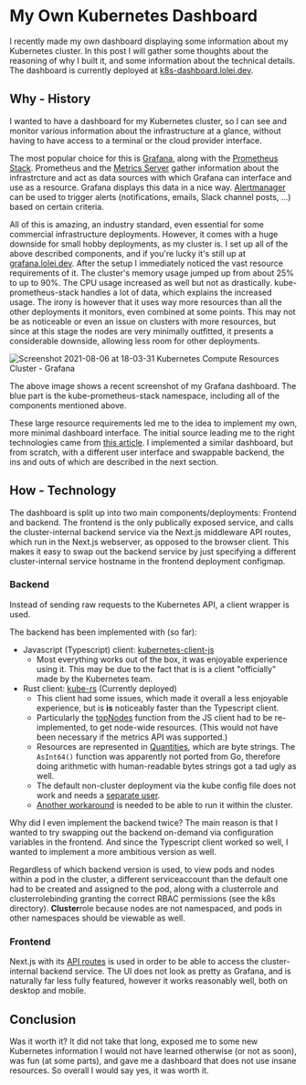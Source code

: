 # My Own Kubernetes Dashboard

I recently made my own dashboard displaying some information about my Kubernetes cluster. In this
post I will gather some thoughts about the reasoning of why I built it, and some information about
the technical details. The dashboard is currently deployed at
[k8s-dashboard.lolei.dev](https://k8s-dashboard.lolei.dev).

## Why - History

I wanted to have a dashboard for my Kubernetes cluster, so I can see and monitor various information
about the infrastructure at a glance, without having to have access to a terminal or the cloud
provider interface.

The most popular choice for this is [Grafana](https://grafana.com/), along with the
[Prometheus Stack](https://github.com/prometheus-operator/kube-prometheus). Prometheus and the
[Metrics Server](https://github.com/kubernetes-sigs/metrics-server) gather information about the
infrastrcture and act as data sources with which Grafana can interface and use as a resource.
Grafana displays this data in a nice way.
[Alertmanager](https://prometheus.io/docs/alerting/latest/alertmanager/) can be used to trigger
alerts (notifications, emails, Slack channel posts, …) based on certain criteria.

All of this is amazing, an industry standard, even essential for some commercial infrastructure
deployments. However, it comes with a huge downside for small hobby deployments, as my cluster is.
I set up all of the above described components, and if you're lucky it's still up at
[grafana.lolei.dev](https://grafana.lolei.dev). After the setup I immediately noticed the vast
resource requirements of it. The cluster's memory usage jumped up from about 25% to up to 90%. The
CPU usage increased as well but not as drastically. kube-prometheus-stack handles a lot of data,
which explains the increased usage. The irony is however that it uses way more resources than all
the other deployments it monitors, even combined at some points. This may not be as noticeable or
even an issue on clusters with more resources, but since at this stage the nodes are very minimally
outfitted, it presents a considerable downside, allowing less room for other deployments.

![Screenshot 2021-08-06 at 18-03-31 Kubernetes Compute Resources Cluster - Grafana](https://user-images.githubusercontent.com/9076894/128595750-6f11b220-d7dd-4d92-b9bc-f821f5e95f0a.png)

The above image shows a recent screenshot of my Grafana dashboard. The blue part is the
kube-prometheus-stack namespace, including all of the components mentioned above.

These large resource requirements led me to the idea to implement my own, more minimal dashboard
interface. The initial source leading me to the right technologies came from [this
article](https://learnk8s.io/real-time-dashboard). I implemented a similar dashboard, but from
scratch, with a different user interface and swappable backend, the ins and outs of which are
described in the next section.

## How - Technology

The dashboard is split up into two main components/deployments: Frontend and backend. The frontend
is the only publically exposed service, and calls the cluster-internal backend service via the
Next.js middleware API routes, which run in the Next.js webserver, as opposed to the browser client.
This makes it easy to swap out the backend service by just specifying a different cluster-internal
service hostname in the frontend deployment configmap.

### Backend

Instead of sending raw requests to the Kubernetes API, a client wrapper is used.

The backend has been implemented with (so far):

- Javascript (Typescript) client: [kubernetes-client-js](https://github.com/kubernetes-client/javascript)
  - Most everything works out of the box, it was enjoyable experience using it. This may be due to
    the fact that is is a client "officially" made by the Kubernetes team.
- Rust client: [kube-rs](https://github.com/clux/kube-rs) (Currently deployed)
  - This client had some issues, which made it overall a less enjoyable experience, but is **is**
    noticeably faster than the Typescript client.
  - Particularly the [topNodes](https://github.com/kubernetes-client/javascript/blob/6b713dc83f494e03845fca194b84e6bfbd86f31c/src/top.ts#L20)
    function from the JS client had to be re-implemented, to get node-wide resources. (This would
    not have been necessary if the metrics API was supported.)
  - Resources are represented in [Quantities](https://docs.rs/k8s-openapi/0.12.0/k8s_openapi/apimachinery/pkg/api/resource/struct.Quantity.html),
    which are byte strings. The `AsInt64()` function was apparently not ported from Go, therefore
    doing arithmetic with human-readable bytes strings got a tad ugly as well.
  - The default non-cluster deployment via the kube config file does not work and needs a [separate user](https://github.com/kube-rs/kube-rs/issues/196).
  - [Another workaround](https://github.com/kube-rs/kube-rs/issues/587#issuecomment-877314745) is needed to be able to run it within the cluster.

Why did I even implement the backend twice? The main reason is that I wanted to try swapping out the
backend on-demand via configuration variables in the frontend. And since the Typescript client
worked so well, I wanted to implement a more ambitious version as well.

Regardless of which backend version is used, to view pods and nodes within a pod in the cluster, a
different serviceaccount than the default one had to be created and assigned to the pod, along with
a clusterrole and clusterrolebinding granting the correct RBAC permissions (see the k8s directory).
**Cluster**role because nodes are not namespaced, and pods in other namespaces should be viewable as
well.

### Frontend

Next.js with its [API routes](https://nextjs.org/docs/api-routes/introduction) is used in order to
be able to access the cluster-internal backend service. The UI does not look as pretty as Grafana,
and is naturally far less fully featured, however it works reasonably well, both on desktop and
mobile.

## Conclusion

Was it worth it? It did not take that long, exposed me to some new Kubernetes information I would
not have learned otherwise (or not as soon), was fun (at some parts), and gave me a dashboard that
does not use insane resources. So overall I would say yes, it was worth it.
